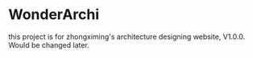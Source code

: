 # WonderArchi
this project is for zhongximing's architecture designing website, V1.0.0. Would be changed later.

